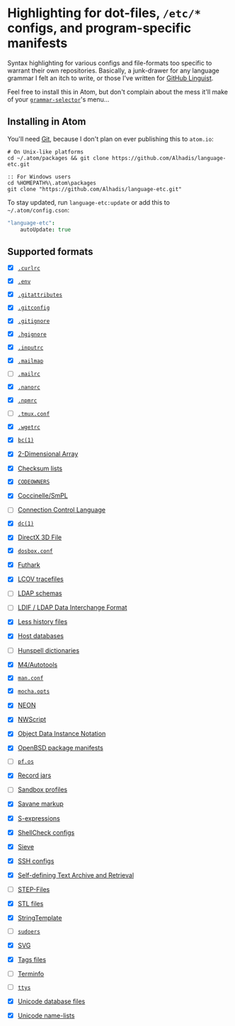 Highlighting for dot-files, `/etc/*` configs, and program-specific manifests
============================================================================

Syntax highlighting for various configs and file-formats too specific to warrant
their own repositories. Basically, a junk-drawer for any language grammar I felt
an itch to write, or those I've written for [GitHub Linguist][1].

Feel free to install this in Atom, but don't complain about the mess it'll make
of your [`grammar-selector`](https://github.com/atom/grammar-selector)'s menu…


Installing in Atom
------------------
You'll need [Git][2], because I don't plan on ever publishing this to `atom.io`:

~~~shell
# On Unix-like platforms
cd ~/.atom/packages && git clone https://github.com/Alhadis/language-etc.git
~~~

~~~batchfile
:: For Windows users
cd %HOMEPATH%\.atom\packages
git clone "https://github.com/Alhadis/language-etc.git"
~~~

To stay updated, run `language-etc:update` or add this to `~/.atom/config.cson`:

~~~coffee
"language-etc":
	autoUpdate: true
~~~


Supported formats
-----------------
* [x] [`.curlrc`](https://curl.haxx.se/docs/manpage.html#-K)
* [x] [`.env`](https://github.com/motdotla/dotenv)
* [x] [`.gitattributes`](https://git-scm.com/docs/gitattributes)
* [x] [`.gitconfig`](https://git-scm.com/docs/git-config)
* [x] [`.gitignore`](https://git-scm.com/docs/gitignore)
* [x] [`.hgignore`](https://www.mercurial-scm.org/wiki/.hgignore)
* [x] [`.inputrc`](https://goo.gl/cCvKes)
* [x] [`.mailmap`](https://git-scm.com/docs/git-check-mailmap)
* [ ] [`.mailrc`](https://www.ibm.com/support/knowledgecenter/ssw_aix_71/filesreference/mailrc.html)
* [x] [`.nanorc`](https://www.nano-editor.org/dist/v2.1/nanorc.5.html)
* [x] [`.npmrc`](https://docs.npmjs.com/files/npmrc)
* [ ] [`.tmux.conf`](https://wiki.archlinux.org/index.php/tmux#Configuration)
* [x] [`.wgetrc`](https://goo.gl/KRoNsn)
* [x] [`bc(1)`](http://man.openbsd.org/bc.1)
* [x] [2-Dimensional Array](https://web.archive.org/web/20090220073348/nwn.bioware.com/developers/Bioware_Aurora_2DA_Format.pdf)
* [x] [Checksum lists](https://en.wikipedia.org/wiki/sha1sum)
* [x] [`CODEOWNERS`](https://docs.github.com/en/github/creating-cloning-and-archiving-repositories/about-code-owners)
* [x] [Coccinelle/SmPL](http://coccinelle.lip6.fr/docs/index.html)
* [ ] [Connection Control Language](https://en.wikipedia.org/wiki/Softmodem "/Library/Modem Scripts/*.ccl")
* [x] [`dc(1)`](http://man.openbsd.org/dc.1)
* [x] [DirectX 3D File](https://bit.ly/2VVCfff)
* [x] [`dosbox.conf`](https://www.dosbox.com/wiki/Dosbox.conf)
* [x] [Futhark](https://futhark.readthedocs.io/en/latest/language-reference.html)
* [x] [LCOV tracefiles](https://linux.die.net/man/1/geninfo)
* [ ] [LDAP schemas](https://ldap.com/understanding-ldap-schema/ "/etc/openldap/schema/*.schema")
* [ ] [LDIF / LDAP Data Interchange Format](https://openldap.org/software/man.cgi?query=LDIF "/etc/openldap/schema/openldap.ldif")
* [x] [Less history files](https://greenwoodsoftware.com/less/)
* [x] [Host databases](https://en.wikipedia.org/wiki/Hosts_(file))
* [ ] [Hunspell dictionaries](https://github.com/hunspell/hunspell/blob/master/man/hunspell.5)
* [x] [M4/Autotools](http://wolfram.schneider.org/bsd/7thEdManVol2/m4/m4.pdf)
* [x] [`man.conf`](https://man.openbsd.org/man.conf.5)
* [x] [`mocha.opts`](https://mochajs.org/#mochaopts)
* [x] [NEON](https://ne-on.org/)
* [x] [NWScript](https://en.wikipedia.org/wiki/NWScript)
* [x] [Object Data Instance Notation](https://git.io/JvetL)
* [x] [OpenBSD package manifests](https://man.openbsd.org/package.5)
* [ ] [`pf.os`](http://man.openbsd.org/pf.os)
* [x] [Record jars](http://www.catb.org/esr/writings/taoup/html/ch05s02.html#id2906931)
* [ ] [Sandbox profiles](https://github.com/malus-security/sandblaster "/usr/share/sandbox/*.sb")
* [x] [Savane markup](https://savannah.gnu.org/markup-test.php)
* [x] [S-expressions](https://en.wikipedia.org/wiki/S-expression)
* [x] [ShellCheck configs](https://github.com/koalaman/shellcheck/blob/e6e55894/shellcheck.1.md#rc-files)
* [x] [Sieve](http://sieve.info/)
* [x] [SSH configs](https://www.ssh.com/ssh/config/)
* [x] [Self-defining Text Archive and Retrieval](https://en.wikipedia.org/wiki/Self-defining_Text_Archive_and_Retrieval)
* [ ] [STEP-Files](https://en.wikipedia.org/wiki/ISO_10303-21)
* [x] [STL files](https://en.wikipedia.org/wiki/STL_%28file_format%29)
* [x] [StringTemplate](https://www.stringtemplate.org/)
* [ ] [`sudoers`](https://linux.die.net/man/5/sudoers)
* [x] [SVG](https://developer.mozilla.org/en-US/docs/Web/SVG/Element)
* [x] [Tags files](https://en.wikipedia.org/wiki/Ctags#Tags_file_formats)
* [ ] [Terminfo](http://invisible-island.net/ncurses/ncurses.faq.html#which_terminfo)
* [ ] [`ttys`](http://man.openbsd.org/ttys)
* [x] [Unicode database files](https://www.unicode.org/Public/UNIDATA/)
* [x] [Unicode name-lists](http://www.unicode.org/Public/UCD/latest/ucd/NamesList.html)


[Referenced Links]:_____________________________________________________________
[1]: https://github.com/github/linguist
[2]: https://git-scm.com/downloads
